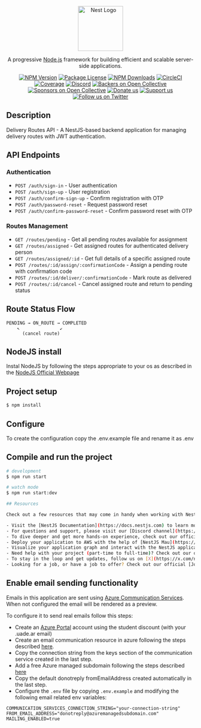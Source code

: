 <p align="center">
  <a href="http://nestjs.com/" target="blank"><img src="https://nestjs.com/img/logo-small.svg" width="120" alt="Nest Logo" /></a>
</p>

[circleci-image]: https://img.shields.io/circleci/build/github/nestjs/nest/master?token=abc123def456
[circleci-url]: https://circleci.com/gh/nestjs/nest

  <p align="center">A progressive <a href="http://nodejs.org" target="_blank">Node.js</a> framework for building efficient and scalable server-side applications.</p>
    <p align="center">
<a href="https://www.npmjs.com/~nestjscore" target="_blank"><img src="https://img.shields.io/npm/v/@nestjs/core.svg" alt="NPM Version" /></a>
<a href="https://www.npmjs.com/~nestjscore" target="_blank"><img src="https://img.shields.io/npm/l/@nestjs/core.svg" alt="Package License" /></a>
<a href="https://www.npmjs.com/~nestjscore" target="_blank"><img src="https://img.shields.io/npm/dm/@nestjs/common.svg" alt="NPM Downloads" /></a>
<a href="https://circleci.com/gh/nestjs/nest" target="_blank"><img src="https://img.shields.io/circleci/build/github/nestjs/nest/master" alt="CircleCI" /></a>
<a href="https://coveralls.io/github/nestjs/nest?branch=master" target="_blank"><img src="https://coveralls.io/repos/github/nestjs/nest/badge.svg?branch=master#9" alt="Coverage" /></a>
<a href="https://discord.gg/G7Qnnhy" target="_blank"><img src="https://img.shields.io/badge/discord-online-brightgreen.svg" alt="Discord"/></a>
<a href="https://opencollective.com/nest#backer" target="_blank"><img src="https://opencollective.com/nest/backers/badge.svg" alt="Backers on Open Collective" /></a>
<a href="https://opencollective.com/nest#sponsor" target="_blank"><img src="https://opencollective.com/nest/sponsors/badge.svg" alt="Sponsors on Open Collective" /></a>
  <a href="https://paypal.me/kamilmysliwiec" target="_blank"><img src="https://img.shields.io/badge/Donate-PayPal-ff3f59.svg" alt="Donate us"/></a>
    <a href="https://opencollective.com/nest#sponsor"  target="_blank"><img src="https://img.shields.io/badge/Support%20us-Open%20Collective-41B883.svg" alt="Support us"></a>
  <a href="https://twitter.com/nestframework" target="_blank"><img src="https://img.shields.io/twitter/follow/nestframework.svg?style=social&label=Follow" alt="Follow us on Twitter"></a>
</p>
  <!--[![Backers on Open Collective](https://opencollective.com/nest/backers/badge.svg)](https://opencollective.com/nest#backer)
  [![Sponsors on Open Collective](https://opencollective.com/nest/sponsors/badge.svg)](https://opencollective.com/nest#sponsor)-->

## Description

Delivery Routes API - A NestJS-based backend application for managing delivery routes with JWT authentication.

## API Endpoints

### Authentication

- `POST /auth/sign-in` - User authentication
- `POST /auth/sign-up` - User registration
- `POST /auth/confirm-sign-up` - Confirm registration with OTP
- `POST /auth/password-reset` - Request password reset
- `POST /auth/confirm-password-reset` - Confirm password reset with OTP

### Routes Management

- `GET /routes/pending` - Get all pending routes available for assignment
- `GET /routes/assigned` - Get assigned routes for authenticated delivery person
- `GET /routes/assigned/:id` - Get full details of a specific assigned route
- `POST /routes/:id/assign/:confirmationCode` - Assign a pending route with confirmation code
- `POST /routes/:id/deliver/:confirmationCode` - Mark route as delivered
- `POST /routes/:id/cancel` - Cancel assigned route and return to pending status

## Route Status Flow

```
PENDING → ON_ROUTE → COMPLETED
    ↖               ↙
      (cancel route)
```

## NodeJS install

Instal NodeJS by following the steps appropriate to your os as described in the [NodeJS Official Webpage](https://nodejs.org)

## Project setup

```bash
$ npm install
```

## Configure

To create the configuration copy the .env.example file and rename it as .env

## Compile and run the project

```bash
# development
$ npm run start

# watch mode
$ npm run start:dev

## Resources

Check out a few resources that may come in handy when working with NestJS:

- Visit the [NestJS Documentation](https://docs.nestjs.com) to learn more about the framework.
- For questions and support, please visit our [Discord channel](https://discord.gg/G7Qnnhy).
- To dive deeper and get more hands-on experience, check out our official video [courses](https://courses.nestjs.com/).
- Deploy your application to AWS with the help of [NestJS Mau](https://mau.nestjs.com) in just a few clicks.
- Visualize your application graph and interact with the NestJS application in real-time using [NestJS Devtools](https://devtools.nestjs.com).
- Need help with your project (part-time to full-time)? Check out our official [enterprise support](https://enterprise.nestjs.com).
- To stay in the loop and get updates, follow us on [X](https://x.com/nestframework) and [LinkedIn](https://linkedin.com/company/nestjs).
- Looking for a job, or have a job to offer? Check out our official [Jobs board](https://jobs.nestjs.com).
```

## Enable email sending functionality

Emails in this application are sent using [Azure Communication Services](https://azure.microsoft.com/en-us/products/communication-services). When not configured the email will be rendered as a preview.

To configure it to send real emails follow this steps:

- Create an [Azure Portal](https://azure.microsoft.com/en-us/free/students) account using the student discount (with your .uade.ar email)
- Create an email communication resource in azure following the steps described [here](https://learn.microsoft.com/en-us/azure/communication-services/quickstarts/email/create-email-communication-resource?pivots=platform-azp).
- Copy the connection string from the keys section of the communication service created in the last step.
- Add a free Azure managed subdomain following the steps described [here](https://learn.microsoft.com/en-us/azure/communication-services/quickstarts/email/add-azure-managed-domains?pivots=platform-azp)
- Copy the default donotreply fromEmailAddress created automatically in the last step.
- Configure the `.env` file by copying `.env.example` and modifying the following email related env variables:

```
COMMUNICATION_SERVICES_CONNECTION_STRING="your-connection-string"
FROM_EMAIL_ADDRESS="donotreply@azuremanagedsubdomain.com"
MAILING_ENABLED=true
```
